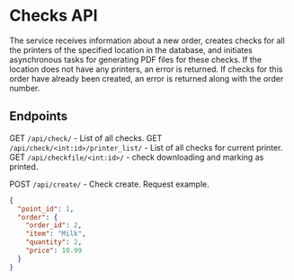 # Checks API

The service receives information about a new order, creates checks for all the printers of the specified location in the database, and initiates asynchronous tasks for generating PDF files for these checks. If the location does not have any printers, an error is returned. If checks for this order have already been created, an error is returned along with the order number.


## Endpoints
GET `/api/check/` - List of all  checks.
GET `/api/check/<int:id>/printer_list/` - List of all checks for current printer.
GET `/api/checkfile/<int:id>/` - check downloading and marking as printed.

POST `/api/create/` - Check create.
Request example.

```json
{
  "point_id": 1,
  "order": {
    "order_id": 2,
    "item": "Milk",
    "quantity": 2,
    "price": 10.99
  }
}
```
